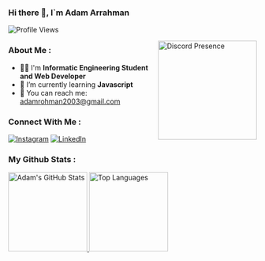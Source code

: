 ### Hi there 👋, I`m Adam Arrahman
<p align="left">
  <img src="https://komarev.com/ghpvc/?username=Dams168&label=Profile%20views&color=blue&style=flat" alt="Profile Views" />
</p>

<a href="https://discord.com/users/933959242262659073" target="_blank" rel="nofollow">
   <img  src="https://lanyard-profile-readme.vercel.app/api/933959242262659073?borderRadius=15px&idleMessage=I'm%20not%20currently%20doing%20anything!" alt="Discord Presence" align="right" height="200em">
</a>
<h3>About Me :</h3>

- 👨‍💻 I'm **Informatic Engineering Student and Web Developer**
- 🌱 I’m currently learning **Javascript**
- 📄 You can reach me: adamrohman2003@gmail.com

### Connect With Me :
[![Instagram](https://img.shields.io/badge/Instagram-%23E4405F.svg?logo=Instagram&logoColor=white&target=_blank)](https://instagram.com/adamarahman16) [![LinkedIn](https://img.shields.io/badge/LinkedIn-%230077B5.svg?logo=linkedin&logoColor=white&target=_blank)](https://linkedin.com/in/adam-arrahman)

 

### My Github Stats :
<p align="left">
  <a href="https://github.com/Dams168">
    <img height="160em" src="https://github-readme-stats-eight-theta.vercel.app/api?username=Dams168&show_icons=true&theme=algolia&include_all_commits=true&count_private=true" alt="Adam's GitHub Stats"/>
    <img height="160em" src="https://github-readme-stats-eight-theta.vercel.app/api/top-langs/?username=Dams168&layout=compact&langs_count=8&theme=algolia" alt="Top Languages"/>
  </a>
</p>
